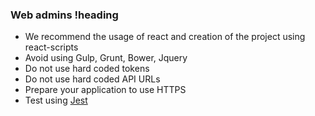 ### Web admins !heading

* We recommend the usage of react and creation of the project using react-scripts
* Avoid using Gulp, Grunt, Bower, Jquery
* Do not use hard coded tokens
* Do not use hard coded API URLs
* Prepare your application to use HTTPS
* Test using [Jest](https://facebook.github.io/jest/)